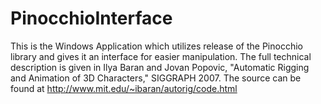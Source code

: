 # PinocchioInterface
This is the Windows Application which utilizes release of the Pinocchio library and
gives it an interface for easier manipulation.
The full technical description is given in Ilya Baran and Jovan Popovic,
"Automatic Rigging and Animation of 3D Characters," SIGGRAPH 2007.
The source can be found at http://www.mit.edu/~ibaran/autorig/code.html

